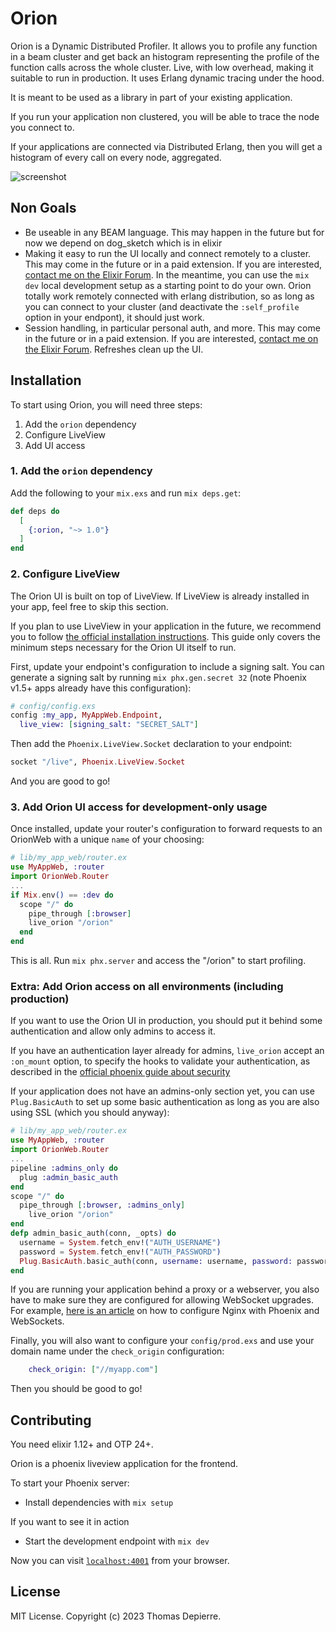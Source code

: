 # Orion

<!-- MDOC !-->

Orion is a Dynamic Distributed Profiler. It allows you to profile any function
in a beam cluster and get back an histogram representing the profile of the
function calls across the whole cluster. Live, with low overhead, making it
suitable to run in production. It uses Erlang dynamic tracing under the hood.

It is meant to be used as a library in part of your existing application.

If you run your application non clustered, you will be able to trace the node
you connect to.

If your applications are connected via Distributed Erlang, then you will get
a histogram of every call on every node, aggregated.

![screenshot](https://github.com/LivewareProblems/Orion/raw/main/screenshot.png)

## Non Goals

- Be useable in any BEAM language. This may happen in the future but for now we
  depend on dog_sketch which is in elixir
- Making it easy to run the UI locally and connect remotely to a cluster. This
  may come in the future or in a paid extension. If you are interested, [contact
  me on the Elixir Forum](https://elixirforum.com/u/dianaolympos/summary). In
  the meantime, you can use the `mix dev` local development setup as a starting
  point to do your own. Orion totally work remotely connected with erlang
  distribution, so as long as you can connect to your cluster (and deactivate
  the `:self_profile` option in your endpont), it should just work.
- Session handling, in particular personal auth, and more. This may come in the
  future or in a paid extension. If you are interested, [contact me on the
  Elixir Forum](https://elixirforum.com/u/dianaolympos/summary). Refreshes clean
  up the UI.

## Installation

To start using Orion, you will need three steps:

1. Add the `orion` dependency
2. Configure LiveView
3. Add UI access

### 1. Add the `orion` dependency

Add the following to your `mix.exs` and run `mix deps.get`:

```elixir
def deps do
  [
    {:orion, "~> 1.0"}
  ]
end
```

### 2. Configure LiveView

The Orion UI is built on top of LiveView. If LiveView is already installed in
your app, feel free to skip this section.

If you plan to use LiveView in your application in the future, we recommend you
to follow [the official installation
instructions](https://hexdocs.pm/phoenix_live_view/installation.html). This
guide only covers the minimum steps necessary for the Orion UI itself to run.

First, update your endpoint's configuration to include a signing salt. You can
generate a signing salt by running `mix phx.gen.secret 32` (note Phoenix v1.5+
apps already have this configuration):

```elixir
# config/config.exs
config :my_app, MyAppWeb.Endpoint,
  live_view: [signing_salt: "SECRET_SALT"]
```

Then add the `Phoenix.LiveView.Socket` declaration to your endpoint:

```elixir
socket "/live", Phoenix.LiveView.Socket
```

And you are good to go!

### 3. Add Orion UI access for development-only usage

Once installed, update your router's configuration to forward requests to an
OrionWeb with a unique `name` of your choosing:

```elixir
# lib/my_app_web/router.ex
use MyAppWeb, :router
import OrionWeb.Router
...
if Mix.env() == :dev do
  scope "/" do
    pipe_through [:browser]
    live_orion "/orion"
  end
end
```

This is all. Run `mix phx.server` and access the "/orion" to start profiling.

### Extra: Add Orion access on all environments (including production)

If you want to use the Orion UI in production, you should put it behind some
authentication and allow only admins to access it.

If you have an authentication layer already for admins, `live_orion` accept an
`:on_mount` option, to specify the hooks to validate your authentication, as
described in the [official phoenix guide about
security](https://hexdocs.pm/phoenix_live_view/security-model.html#mounting-considerations)

If your application does not have an admins-only section yet, you can use
`Plug.BasicAuth` to set up some basic authentication as long as you are also
using SSL (which you should anyway):

```elixir
# lib/my_app_web/router.ex
use MyAppWeb, :router
import OrionWeb.Router
...
pipeline :admins_only do
  plug :admin_basic_auth
end
scope "/" do
  pipe_through [:browser, :admins_only]
    live_orion "/orion"
end
defp admin_basic_auth(conn, _opts) do
  username = System.fetch_env!("AUTH_USERNAME")
  password = System.fetch_env!("AUTH_PASSWORD")
  Plug.BasicAuth.basic_auth(conn, username: username, password: password)
end
```

If you are running your application behind a proxy or a webserver, you also have
to make sure they are configured for allowing WebSocket upgrades. For example,
[here is an
article](https://web.archive.org/web/20171104012240/https://dennisreimann.de/articles/phoenix-nginx-config.html)
on how to configure Nginx with Phoenix and WebSockets.

Finally, you will also want to configure your `config/prod.exs` and use your
domain name under the `check_origin` configuration:

```elixir
    check_origin: ["//myapp.com"]
```

Then you should be good to go!

<!-- MDOC !-->

## Contributing

You need elixir 1.12+ and OTP 24+.

Orion is a phoenix liveview application for the frontend.

To start your Phoenix server:

- Install dependencies with `mix setup`

If you want to see it in action

- Start the development endpoint with `mix dev`

Now you can visit [`localhost:4001`](http://localhost:4001) from your browser.

## License

MIT License. Copyright (c) 2023 Thomas Depierre.
